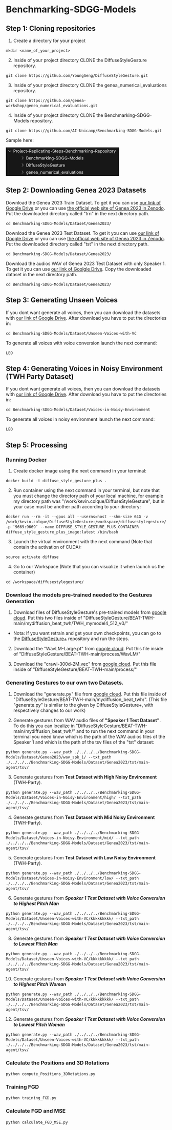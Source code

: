 # Benchmarking-SDGG-Models

## Step 1: Cloning repositories
1. Create a directory for your project
```angular2html
mkdir <name_of_your_project>
```

2. Inside of your project directory CLONE the DiffuseStyleGesture repository.
```angular2html
git clone https://github.com/YoungSeng/DiffuseStyleGesture.git
```

3. Inside of your project directory CLONE the genea_numerical_evaluations repository.
```angular2html
git clone https://github.com/genea-workshop/genea_numerical_evaluations.git
```

4. Inside of your project directory CLONE the Benchmarking-SDGG-Models repository.
```angular2html
git clone https://github.com/AI-Unicamp/Benchmarking-SDGG-Models.git
```

Sample here:

![Structure of Directories](https://github.com/AI-Unicamp/Benchmarking-SDGG-Models/blob/main/Images-to-Readme/Structure-of-directories.png)

## Step 2: Downloading Genea 2023 Datasets
Download the Genea 2023 Train Dataset. To get it you can use [our link of Google Drive](https://drive.google.com/drive/folders/1GvP67y8Ffi-3Y-pzGoZxMtyGKG0ZHT_4?usp=sharing) or you can use [the official web site of Genea 2023 in Zenodo](https://zenodo.org/records/8199133).  
Put the downloaded directory called "trn" in the next directory path.
```angular2html
cd Benchmarking-SDGG-Models/Dataset/Genea2023/
```

Download the Genea 2023 Test Dataset. To get it you can use [our link of Google Drive](https://drive.google.com/drive/folders/15IcRXcu6PI2DryfYLzMwSis4zEcMTFIK?usp=sharing) or you can use [the official web site of Genea 2023 in Zenodo](https://zenodo.org/records/8199133).
Put the downloaded directory called "tst" in the next directory path.
```angular2html
cd Benchmarking-SDGG-Models/Dataset/Genea2023/
```

Download the audios WAV of Genea 2023 Test Dataset with only Speaker 1. To get it you can use [our link of Goolgle Drive](https://drive.google.com/drive/folders/1R-nvdXInAsqvJUuT8EY6fQ0TnbD7jlni?usp=sharing).
Copy the downloaded dataset in the next directory path.
```angular2html
cd Benchmarking-SDGG-Models/Dataset/Genea2023/
```

## Step 3: Generating Unseen Voices
If you dont want generate all voices, then you can download the datasets with [our link of Google Drive](https://drive.google.com/drive/folders/1MkpCmmM0C9dyS5w7wQXKg71UTUPhqbvO?usp=sharing).
After download you have to put the directories in:
```angular2html
cd Benchmarking-SDGG-Models/Dataset/Unseen-Voices-with-VC
```

To generate all voices with voice conversion launch the next command:
```angular2html
LEO
```

## Step 4: Generating Voices in Noisy Environment (TWH Party Dataset)
If you dont want generate all voices, then you can download the datasets with [our link of Google Drive](https://drive.google.com/drive/folders/1IgvbrCVKkgDzZXfMyFUCZlEDsI6GU41j?usp=sharing).
After download you have to put the directories in:
```angular2html
cd Benchmarking-SDGG-Models/Dataset/Voices-in-Noisy-Environment
```

To generate all voices in noisy environment launch the next command:
```angular2html
LEO
```

## Step 5: Processing
### Running Docker
1. Create docker image using the next command in your terminal:
```angular2html
docker build -t diffuse_style_gesture_plus .
```

2. Run container using the next command in your terminal, but note that you must change the directory path of your local machine, for example my directory path was "/work/kevin.colque/DiffuseStyleGesture", but in your case must be another path according to your directory:
```angular2html
docker run --rm -it --gpus all --userns=host --shm-size 64G -v /work/kevin.colque/DiffuseStyleGesture:/workspace/diffusestylegesture/ -p ‘9669:9669’ --name DIFFUSE_STYLE_GESTURE_PLUS_CONTAINER diffuse_style_gesture_plus_image:latest /bin/bash
```

3. Launch the virtual environment with the next command (Note that contain the activation of CUDA):
```angular2html
source activate diffuse
```

4. Go to our Workspace (Note that you can visualize it when launch us the container)
```angular2html
cd /workspace/diffusestylegesture/
```

### Download the models pre-trained needed to the Gestures Generation

1. Download files of DiffuseStyleGesture's pre-trained models from [google cloud](https://drive.google.com/drive/folders/1V83X4ZNYQZ_u5A1hKW8Tr9_4cui22TNw?usp=sharing). Put this two files inside of "DiffuseStyleGesture/BEAT-TWH-main/mydiffusion_beat_twh/TWH_mymodel4_512_v0/"
- Nota: If you want retrain and get your own checkpoints, you can go to the [DiffuseStyleGesture+](https://github.com/YoungSeng/DiffuseStyleGesture/tree/master/BEAT-TWH-main) repository and run the steps.

2. Download the "WavLM-Large.pt" from [google cloud](https://drive.google.com/drive/folders/14L5hR4q310KMt1SAt-1FNo4PfhT7Se3V?usp=sharing). Put this file inside of "DiffuseStyleGesture/BEAT-TWH-main/process/WavLM/"

3. Download the "crawl-300d-2M.vec" from [google cloud](https://drive.google.com/drive/folders/1wTB_dpLCVcvcmjwnjHb9esnNZL2cb1Rk?usp=sharing). Put this file inside of "DiffuseStyleGesture/BEAT-TWH-main/process/"

### Generating Gestures to our own two Datasets.

1. Download the "generate.py" file from [google cloud](https://drive.google.com/drive/folders/1Pu9ob2YUm2rq4msSxeBrbsGsUeGjDnpz?usp=sharing). Put this file inside of "DiffuseStyleGesture/BEAT-TWH-main/mydiffusion_beat_twh/". (This file "generate.py" is similar to the given by DiffuseStyleGesture+, with respectively changes to our work)

2. Generate gestures from WAV audio files of **"Speaker 1 Test Dataset"**. To do this you can localize in "DiffuseStyleGesture/BEAT-TWH-main/mydiffusion_beat_twh/" and to run the next command in your terminal you need know which is the path of the WAV audios files of the Speaker 1 and which is the path of the tsv files of the "tst" dataset:
```angular2html
python generate.py --wav_path ./../../../Benchmarking-SDGG-Models/Dataset/Genea2023/wav_spk_1/ --txt_path ./../../../Benchmarking-SDGG-Models/Dataset/Genea2023/tst/main-agent/tsv/
```

3. Generate gestures from **Test Dataset with High Noisy Environment** (TWH-Party).
```angular2html
python generate.py --wav_path ./../../../Benchmarking-SDGG-Models/Dataset/Voices-in-Noisy-Environment/high/ --txt_path ./../../../Benchmarking-SDGG-Models/Dataset/Genea2023/tst/main-agent/tsv/
```

4. Generate gestures from **Test Dataset with Mid Noisy Environment** (TWH-Party).
```angular2html
python generate.py --wav_path ./../../../Benchmarking-SDGG-Models/Dataset/Voices-in-Noisy-Environment/mid/ --txt_path ./../../../Benchmarking-SDGG-Models/Dataset/Genea2023/tst/main-agent/tsv/
```

5. Generate gestures from **Test Dataset with Low Noisy Environment** (TWH-Party).
```angular2html
python generate.py --wav_path ./../../../Benchmarking-SDGG-Models/Dataset/Voices-in-Noisy-Environment/low/ --txt_path ./../../../Benchmarking-SDGG-Models/Dataset/Genea2023/tst/main-agent/tsv/
```

6. Generate gestures from ***Speaker 1 Test Dataset with Voice Conversion to Highest Pitch Man***
```angular2html
python generate.py --wav_path ./../../../Benchmarking-SDGG-Models/Dataset/Unseen-Voices-with-VC/kkkkkkkkk/ --txt_path ./../../../Benchmarking-SDGG-Models/Dataset/Genea2023/tst/main-agent/tsv/
```

8. Generate gestures from ***Speaker 1 Test Dataset with Voice Conversion to Lowest Pitch Man***
```angular2html
python generate.py --wav_path ./../../../Benchmarking-SDGG-Models/Dataset/Unseen-Voices-with-VC/kkkkkkkkk/ --txt_path ./../../../Benchmarking-SDGG-Models/Dataset/Genea2023/tst/main-agent/tsv/
```

10. Generate gestures from ***Speaker 1 Test Dataset with Voice Conversion to Highest Pitch Woman***
```angular2html
python generate.py --wav_path ./../../../Benchmarking-SDGG-Models/Dataset/Unseen-Voices-with-VC/kkkkkkkkk/ --txt_path ./../../../Benchmarking-SDGG-Models/Dataset/Genea2023/tst/main-agent/tsv/
```

12. Generate gestures from ***Speaker 1 Test Dataset with Voice Conversion to Lowest Pitch Woman***
```angular2html
python generate.py --wav_path ./../../../Benchmarking-SDGG-Models/Dataset/Unseen-Voices-with-VC/kkkkkkkkk/ --txt_path ./../../../Benchmarking-SDGG-Models/Dataset/Genea2023/tst/main-agent/tsv/
```

### Calculate the Positions and 3D Rotations
```angular2html
python compute_Positions_3DRotations.py
```

### Training FGD
```angular2html
python training_FGD.py
```

### Calculate FGD and MSE
```angular2html
python calculate_FGD_MSE.py
```
